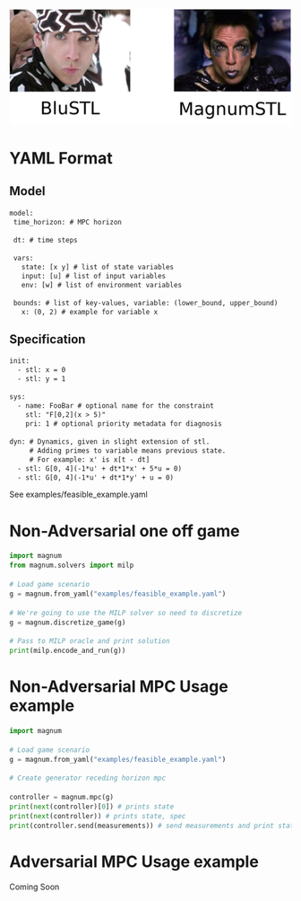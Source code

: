 ![](docs/magnum_vs_stl.png)

# YAML Format
## Model
```
model:
 time_horizon: # MPC horizon

 dt: # time steps

 vars:
   state: [x y] # list of state variables
   input: [u] # list of input variables
   env: [w] # list of environment variables

 bounds: # list of key-values, variable: (lower_bound, upper_bound)
   x: (0, 2) # example for variable x
```

## Specification

```
init:
  - stl: x = 0
  - stl: y = 1

sys:
  - name: FooBar # optional name for the constraint
    stl: "F[0,2](x > 5)"
    pri: 1 # optional priority metadata for diagnosis

dyn: # Dynamics, given in slight extension of stl. 
     # Adding primes to variable means previous state.
     # For example: x' is x[t - dt]
  - stl: G[0, 4](-1*u' + dt*1*x' + 5*u = 0)
  - stl: G[0, 4](-1*u' + dt*1*y' + u = 0)
```

See examples/feasible_example.yaml

# Non-Adversarial one off game

```python
import magnum
from magnum.solvers import milp

# Load game scenario
g = magnum.from_yaml("examples/feasible_example.yaml")

# We're going to use the MILP solver so need to discretize
g = magnum.discretize_game(g)

# Pass to MILP oracle and print solution
print(milp.encode_and_run(g))
```

# Non-Adversarial MPC Usage example

```python
import magnum

# Load game scenario
g = magnum.from_yaml("examples/feasible_example.yaml")

# Create generator receding horizon mpc

controller = magnum.mpc(g)
print(next(controller)[0]) # prints state
print(next(controller)) # prints state, spec
print(controller.send(measurements)) # send measurements and print state, spec
```

# Adversarial MPC Usage example

Coming Soon